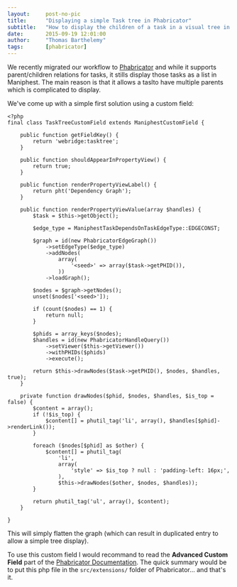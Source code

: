```yaml
---
layout:     post-no-pic
title:      "Displaying a simple Task tree in Phabricator"
subtitle:   "How to display the children of a task in a visual tree in Phabricator's Maniphest"
date:       2015-09-19 12:01:00
author:     "Thomas Barthelemy"
tags:       [phabricator]
---
```


We recently migrated our workflow to [Phabricator](http://phabricator.org/)
and while it supports parent/children relations for tasks, it stills display those
tasks as a list in Maniphest.
The main reason is that it allows a taslto have multiple parents which is complicated to display.

We've come up with a simple first solution using a custom field:

    <?php
    final class TaskTreeCustomField extends ManiphestCustomField {

        public function getFieldKey() {
            return 'webridge:tasktree';
        }

        public function shouldAppearInPropertyView() {
            return true;
        }

        public function renderPropertyViewLabel() {
            return pht('Dependency Graph');
        }

        public function renderPropertyViewValue(array $handles) {
            $task = $this->getObject();

            $edge_type = ManiphestTaskDependsOnTaskEdgeType::EDGECONST;

            $graph = id(new PhabricatorEdgeGraph())
                ->setEdgeType($edge_type)
                ->addNodes(
                    array(
                        '<seed>' => array($task->getPHID()),
                    ))
                ->loadGraph();

            $nodes = $graph->getNodes();
            unset($nodes['<seed>']);

            if (count($nodes) == 1) {
                return null;
            }

            $phids = array_keys($nodes);
            $handles = id(new PhabricatorHandleQuery())
                ->setViewer($this->getViewer())
                ->withPHIDs($phids)
                ->execute();

            return $this->drawNodes($task->getPHID(), $nodes, $handles, true);
        }

        private function drawNodes($phid, $nodes, $handles, $is_top = false) {
            $content = array();
            if (!$is_top) {
                $content[] = phutil_tag('li', array(), $handles[$phid]->renderLink());
            }

            foreach ($nodes[$phid] as $other) {
                $content[] = phutil_tag(
                    'li',
                    array(
                        'style' => $is_top ? null : 'padding-left: 16px;',
                    ),
                    $this->drawNodes($other, $nodes, $handles));
            }

            return phutil_tag('ul', array(), $content);
        }

    }

This will simply flatten the graph (which can result in duplicated entry to allow a simple tree display).

To use this custom field I would recommand to read the **Advanced Custom Field** part of the [Phabricator Documentation](https://secure.phabricator.com/book/phabricator/article/custom_fields/).
The quick summary would be to put this php file in the `src/extensions/` folder of Phabricator... and that's it.